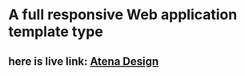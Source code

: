# A full responsive Web application template type

## here is live link: [Atena Design](https://athena-design-temp.netlify.app/)


